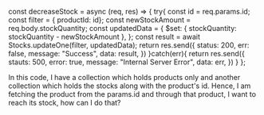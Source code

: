 const decreaseStock = async (req, res) => {
  try{
      const id = req.params.id;
      const filter = { productId: id};
      const newStockAmount = req.body.stockQuantity;
      const updatedData = {
        $set: {
          stockQuantity: stockQuantity - newStockAmount
        },
      };
      const result = await Stocks.updateOne(filter, updatedData);
      return res.send({
        status: 200,
        err: false,
        message: "Success",
        data: result,
      })
  }catch(err){
    return res.send({
        stauts: 500,
        error: true, 
        message: "Internal Server Error",
        data: err,
    })
  }
};

In this code, I have a collection which holds products only and another collection which holds the stocks along with the product's id. Hence, I am fetching the product from the params.id and through that product, I want to reach its stock, how can I do that?